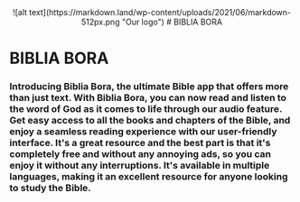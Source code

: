 <div style="text-align: center;">
![alt text](https://markdown.land/wp-content/uploads/2021/06/markdown-512px.png "Our logo")
# BIBLIA BORA

</div>


# BIBLIA BORA
### Introducing Biblia Bora, the ultimate Bible app that offers more than just text. With Biblia Bora, you can now read and listen to the word of God as it comes to life through our audio feature. Get easy access to all the books and chapters of the Bible, and enjoy a seamless reading experience with our user-friendly interface. It's a great resource and the best part is that it's completely free and without any annoying ads,  so you can enjoy it without any interruptions. It's available in multiple languages, making it an excellent resource for anyone looking to study the Bible.
